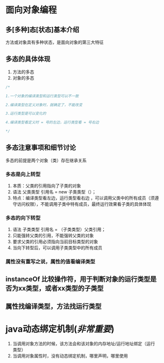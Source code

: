 # 面向对象编程

## 多[多种]态[状态]基本介绍

方法或对象具有多种状态，是面向对象的第三大特征

## 多态的具体体现

1. 方法的多态
2. 对象的多态

```java
/*

1.一个对象的编译类型和运行类型可以不一致

2.编译类型在定义对象时，就确定了，不能改变

3.运行类型是可以变化的

4.编译类型看定义时 = 号的左边，运行类型看 = 号右边

*/
```



## 多态注意事项和细节讨论

多态的前提是两个对象（类）存在继承关系

### 多态是向上转型

1. 本质：父类的引用指向了子类的对象
2. 语法 父类类型 引用名 = new 子类类型（）；
3. 特点：编译类型看左边，运行类型看右边 ，可以调用父类中的所有成员（须遵守访问权限），不能调用子类中特有成员，最终运行效果看子类的具体体现

### 多态的向下转型

1. 语法  子类类型  引用名 = （子类类型）父类引用；
2. 只能强转父类的引用，不能强转父类的对象
3. 要求父类的引用必须指向当前目标类型的对象
4. 当向下转型后，可以调用子类类型中的所有成员

### 属性没有重写之说，属性的值看编译类型

## instanceOf 比较操作符，用于判断对象的运行类型是否为xx类型，或者xx类型的子类型

## 属性找编译类型，方法找运行类型

# java动态绑定机制(*非常重要*)

1. 当调用对象方法的时候，该方法会和该对象的内存地址/运行地址绑定（运行类型）
2. 当调用对象属性时，没有动态绑定机制，哪里声明，哪里使用

